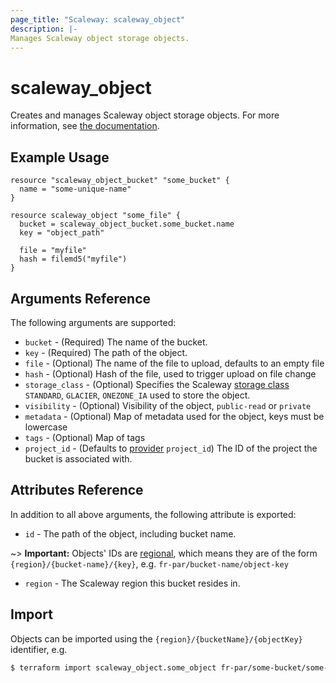 ```yaml
---
page_title: "Scaleway: scaleway_object"
description: |-
Manages Scaleway object storage objects.
---
```


# scaleway_object

Creates and manages Scaleway object storage objects.
For more information, see [the documentation](https://www.scaleway.com/en/docs/object-storage-feature/).

## Example Usage

```hcl
resource "scaleway_object_bucket" "some_bucket" {
  name = "some-unique-name"
}

resource scaleway_object "some_file" {
  bucket = scaleway_object_bucket.some_bucket.name
  key = "object_path"
  
  file = "myfile"
  hash = filemd5("myfile")
}
```

## Arguments Reference


The following arguments are supported:

* `bucket` - (Required) The name of the bucket.
* `key` - (Required) The path of the object.
* `file` - (Optional) The name of the file to upload, defaults to an empty file
* `hash` - (Optional) Hash of the file, used to trigger upload on file change
* `storage_class` - (Optional) Specifies the Scaleway [storage class](https://www.scaleway.com/en/docs/storage/object/concepts/#storage-class) `STANDARD`, `GLACIER`, `ONEZONE_IA` used to store the object.
* `visibility` - (Optional) Visibility of the object, `public-read` or `private`
* `metadata` - (Optional) Map of metadata used for the object, keys must be lowercase
* `tags` - (Optional) Map of tags
* `project_id` - (Defaults to [provider](../index.md#project_id) `project_id`) The ID of the project the bucket is associated with.

## Attributes Reference

In addition to all above arguments, the following attribute is exported:

* `id` - The path of the object, including bucket name.

~> **Important:** Objects' IDs are [regional](../guides/regions_and_zones.md#resource-ids), which means they are of the form `{region}/{bucket-name}/{key}`, e.g. `fr-par/bucket-name/object-key`

* `region` - The Scaleway region this bucket resides in.

## Import

Objects can be imported using the `{region}/{bucketName}/{objectKey}` identifier, e.g.

```bash
$ terraform import scaleway_object.some_object fr-par/some-bucket/some-file
```

